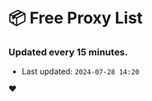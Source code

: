 # :package: Free Proxy List
### Updated every 15 minutes.

- Last updated: `2024-07-28 14:20`

:heart:

